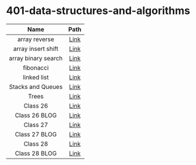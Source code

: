 # 401-data-structures-and-algorithms


| Name  | Path |
| :-------------: | :-------------: |
| array reverse | [Link](./array-reverse/) |
| array insert shift | [Link](./array-insert-shift/) |
| array binary search | [Link](./array-binary-search/) |
| fibonacci| [Link](./fibonacci/) |
| linked list | [Link](./linked-list/) |
| Stacks and Queues | [Link](./StackAndQueue/) |
| Trees | [Link](./trees/) |
| Class 26 | [Link](./sort/README/class26/README.md) |
| Class 26 BLOG | [Link](./sort/README/class26/BLOG.md) |
| Class 27 | [Link](./sort/README/class27/README.md) |
| Class 27 BLOG | [Link](./sort/README/class27/BLOG.md) |
| Class 28 | [Link](./sort/README/class28/README.md) |
| Class 28 BLOG | [Link](./sort/README/class28/BLOG.md) |